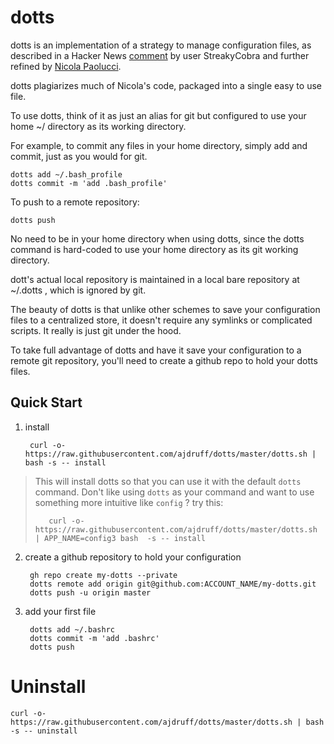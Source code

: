 # dotts

dotts is an implementation of a strategy to manage configuration files, as described in a Hacker News [comment](https://news.ycombinator.com/item?id=11071754) by user StreakyCobra and further refined by [Nicola Paolucci](https://www.atlassian.com/git/tutorials/dotfiles).

dotts plagiarizes much of Nicola's code, packaged into a single easy to use file. 

To use dotts, think of it as just an alias for git but configured to use your home ~/ directory as its working directory. 

For example, to commit any files in your home directory, simply add and commit, just as you would for git.


    dotts add ~/.bash_profile
    dotts commit -m 'add .bash_profile'

To push to a remote repository:

    dotts push

No need to be in your home directory when using dotts, since the dotts command is hard-coded to use your home directory as its git working directory. 

dott's actual local repository is maintained in a local bare repository at ~/.dotts , which is ignored by git.


The beauty of dotts is that unlike other schemes to save your configuration files to a centralized store, it doesn't require any symlinks or complicated scripts. It really is just git under the hood. 

To take full advantage of dotts and have it save your configuration to a remote git repository, you'll need to create a github repo to hold your dotts files.


## Quick Start

1. install

        curl -o- https://raw.githubusercontent.com/ajdruff/dotts/master/dotts.sh | bash -s -- install

>This will install dotts so that you can use it with the default `dotts` command.
>Don't like using `dotts` as your command and want to use something more intuitive like `config` ? 
>  try this:
>
>        curl -o- https://raw.githubusercontent.com/ajdruff/dotts/master/dotts.sh | APP_NAME=config3 bash  -s -- install 




2. create a github repository to hold your configuration


        gh repo create my-dotts --private
        dotts remote add origin git@github.com:ACCOUNT_NAME/my-dotts.git
        dotts push -u origin master



3. add your first file

        dotts add ~/.bashrc
        dotts commit -m 'add .bashrc'
        dotts push


# Uninstall

    curl -o- https://raw.githubusercontent.com/ajdruff/dotts/master/dotts.sh | bash -s -- uninstall


